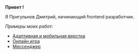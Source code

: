 __Привет !__

Я Пригульнов Дмитрий, начинающий frontend разработчик.

_Примеры моих работ:_
- [Адаптивная и мобильная верстка](https://github.com/LLStudent83/adaptive-layout/ "Репозиторий с проектом")
- [Онлайн игра](https://github.com/LLStudent83/js-advanced-diplom/ "Репозиторий с проектом")
- [Мессенджер](https://github.com/LLStudent83/AHJ_diplom_messenger/ "Репозиторий с проектом")

